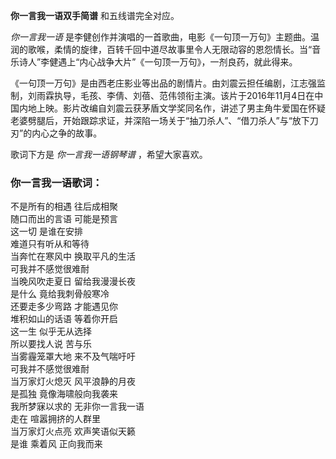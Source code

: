 

**你一言我一语双手简谱** 和五线谱完全对应。

_你一言我一语_
是李健创作并演唱的一首歌曲，电影《一句顶一万句》主题曲。温润的歌喉，柔情的旋律，百转千回中道尽故事里令人无限动容的恩怨情长。当“音乐诗人”李健遇上“内心战争大片”《一句顶一万句》，一剂良药，就此得来。

《一句顶一万句》是由西老庄影业等出品的剧情片。由刘震云担任编剧，江志强监制，刘雨霖执导，毛孩、李倩、刘蓓、范伟领衔主演。该片于2016年11月4日在中国内地上映。影片改编自刘震云获茅盾文学奖同名作，讲述了男主角牛爱国在怀疑老婆劈腿后，开始跟踪求证，并深陷一场关于“抽刀杀人”、“借刀杀人”与“放下刀刃”的内心之争的故事。

歌词下方是 _你一言我一语钢琴谱_ ，希望大家喜欢。

### 你一言我一语歌词：

不是所有的相遇 往后成相聚  
随口而出的言语 可能是预言  
这一切 是谁在安排  
难道只有听从和等待  
当奔忙在寒风中 换取平凡的生活  
可我并不感觉很难耐  
当晚风吹走夏日 留给我漫漫长夜  
是什么 竟给我刺骨般寒冷  
还要走多少弯路 才能遇见你  
堆积如山的话语 等着你开启  
这一生 似乎无从选择  
所以要找人说 苦与乐  
当雾霾笼罩大地 来不及气喘吁吁  
可我并不感觉很难耐  
当万家灯火熄灭 风平浪静的月夜  
是孤独 竟像海啸般向我袭来  
我所梦寐以求的 无非你一言我一语  
走在 喧嚣拥挤的人群里  
当万家灯火点亮 欢声笑语似天籁  
是谁 乘着风 正向我而来

